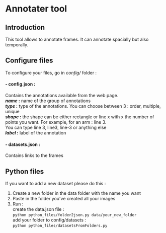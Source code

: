 # Annotater tool
## Introduction
This tool allows to annotate frames. It can annotate spacially but also temporally.

## Configure files 
To configure your files, go in _config/_ folder :  

#### - config.json :
Contains the annotations available from the web page.  
**_name_ :** name of the group of annotations  
**_type_ :** type of the annotations. You can choose between 3 : order, multiple, unique  
**_shape_ :** the shape can be either rectangle or line x with x the number of points you want. For example, for an arm : line 3.   
You can type line 3, line3, line-3 or anything else  
**_label_ :** label of the annotation

#### - datasets.json :
Contains links to the frames  

## Python files
If you want to add a new dataset please do this : 
1) Create a new folder in the data folder with the name you want
2) Paste in the folder you've created all your images
3) Run :  
create the data.json file :  
`python python_files/folder2json.py data/your_new_folder `  
add your folder to config/datasets :  
`python python_files/datasetsFromFolders.py `
